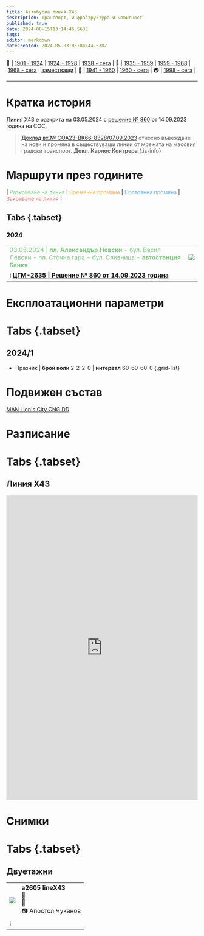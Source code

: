 ```yaml
---
title: Автобусна линия X43
description: Транспорт, инфраструктура и мобилност
published: true
date: 2024-08-15T13:14:46.563Z
tags: 
editor: markdown
dateCreated: 2024-05-03T05:04:44.538Z
---
```


🚋 | [1901 - 1924](/bg/public-transport/tram-routes-1901-1924) | [1924 - 1928](/bg/public-transport/tram-routes-1924-1928) | [1928 - сега](/bg/public-transport/tram-routes-1928-sega) | 🚌 | [1935 - 1959](/bg/public-transport/bus-routes-1935-1959) | [1959 - 1968](/bg/public-transport/bus-routes-1959-1968) | [1968 - сега](/bg/public-transport/bus-routes-1968-sega) | [заместващи](/bg/public-transport/bus-routes-replacement-services) | 🚎 | [1941 - 1960](/bg/public-transport/trolleybus-routes-1941-1960) | [1960 - сега](/bg/public-transport/trolleybus-routes-1960-sega) | 🚇 | [1998 - сега](/bg/public-transport/metro-routes) |

---

# Кратка история

Линия X43 е разкрита на 03.05.2024 с [решение № 860](http://trinmo.org/bg/politics/sofia-council-decisions#%D1%80%D0%B5%D1%88%D0%B5%D0%BD%D0%B8%D0%B5-no-860-%D0%BE%D1%82-14092023-%D0%B3%D0%BE%D0%B4%D0%B8%D0%BD%D0%B0) от 14.09.2023 година на СОС.



> [Доклад вх.№ СОА23-ВК66-8328/07.09.2023](https://drive.google.com/file/d/1dKxoC5l5t6EgVoVAcrwUGX08GfxxLk8/view?usp=sharing) относно въвеждане на нови и промяна в съществуващи линии от мрежата на масовия градски транспорт.
> **Докл. Карлос Контрера**
> {.is-info}


# Маршрути през годините
| <span style="color:#81C784">Разкриване на линия</span> | <span style="color:#FFB74D">Временна промяна</span> | <span style="color:#64B5F6">Постоянна промяна</span> | <span style="color:#E57373">Закриване на линия</span> |

## Tabs {.tabset}

### 2024
<div class="table-responsive"><table style="width:100%"><tr>
<td><span style="color:#81C784">03.05.2024 |<b> пл. Александър Невски</b> - бул. Васил Левски - пл. Сточна гара - бул. Сливница - <b>автостанция Банкя</b></span><br></td>
<td><img src="http://46.10.181.183:1518/trinmo/attachments/cgm/cgm-2635.jpg"></td></tr>
  <td colspan=2 >ℹ️ <a href="http://trinmo.org/bg/politics/sofia-council-decisions#%D1%80%D0%B5%D1%88%D0%B5%D0%BD%D0%B8%D0%B5-no-860-%D0%BE%D1%82-14092023-%D0%B3%D0%BE%D0%B4%D0%B8%D0%BD%D0%B0"><b>ЦГМ-2635 | Решение № 860 от 14.09.2023 година</b></a></td></table></div>
  
  
# Експлоатационни параметри

# Tabs {.tabset}

## 2024/1


-  Празник | **брой коли** 2-2-2-0 | **интервал** 60-60-60-0
{.grid-list}


# **Подвижен състав**
[MAN Lion's City CNG DD](/bg/public-transport/fleet-list/2009-MAN-Lions-City-DD)

# Разписание

# Tabs {.tabset}

## Линия X43

<iframe src="https://schedules.sofiatraffic.bg/autobus/Х43" title="Разписания" width="100%" height="800px" scrolling="yes" frameBorder="0">
</iframe>


# Снимки
  
# Tabs {.tabset}

## Двуетажни
<!--следващ пост--> 
<div class="table-responsive"><table style="width:100%"><tr>
<td><img src="http://46.10.181.183:1518/trinmo/gallery/apostol-chukanov/man-lions-city-dd/a2605%20lineX43.jpg"></td>
<td><b><b>a2605 lineX43</b></b><br>📅<br> 📌 <br> 📷 Апостол Чуканов</td></tr>
  <td colspan=2 >ℹ️ </td></table></div>   
  